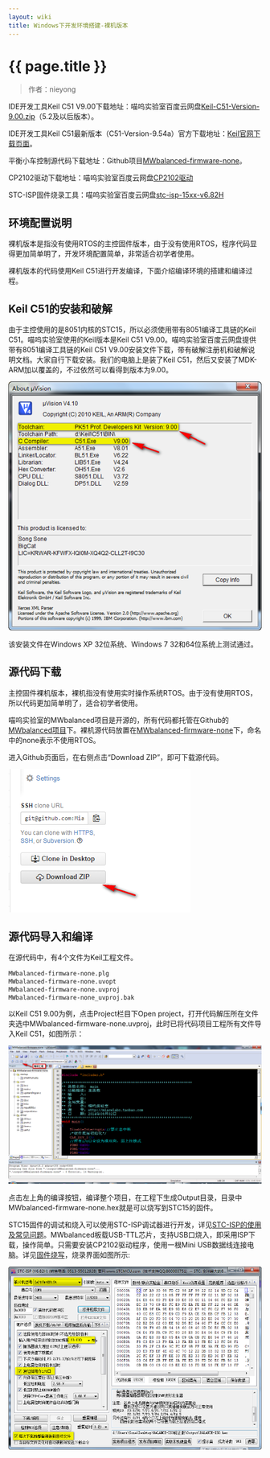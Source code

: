 ```yaml
---
layout: wiki
title: Windows下开发环境搭建-裸机版本
---
```


# {{ page.title }}

> 作者：nieyong

IDE开发工具Keil C51 V9.00下载地址：喵呜实验室百度云网盘[Keil-C51-Version-9.00.zip](http://pan.baidu.com/s/1kTKN5AZ)（5.2及以后版本）。

IDE开发工具Keil C51最新版本（C51-Version-9.54a）官方下载地址：[Keil官网下载页面](https://www.keil.com/demo/eval/c51.htm)。

平衡小车控制源代码下载地址：Github项目[MWbalanced-firmware-none](https://github.com/MiaowLabs/MWbalanced-firmware-none)。

CP2102驱动下载地址：喵呜实验室百度云网盘[CP2102驱动](http://pan.baidu.com/s/1c08Q5AK)

STC-ISP固件烧录工具：喵呜实验室百度云网盘[stc-isp-15xx-v6.82H](http://pan.baidu.com/s/1gd4S7M7)

## 环境配置说明
裸机版本是指没有使用RTOS的主控固件版本，由于没有使用RTOS，程序代码显得更加简单明了，开发环境配置简单，非常适合初学者使用。

裸机版本的代码使用Keil C51进行开发编译，下面介绍编译环境的搭建和编译过程。

## Keil C51的安装和破解
由于主控使用的是8051内核的STC15，所以必须使用带有8051编译工具链的Keil C51。喵呜实验室使用的Keil版本是Keil C51 V9.00。喵呜实验室百度云网盘提供带有8051编译工具链的Keil C51 V9.00安装文件下载，带有破解注册机和破解说明文档。大家自行下载安装。我们的电脑上是装了Keil C51，然后又安装了MDK-ARM加以覆盖的，不过依然可以看得到版本为9.00。

![](/img/wiki/keil-version.png)

该安装文件在Windows XP 32位系统、Windows 7 32和64位系统上测试通过。

## 源代码下载
主控固件裸机版本，裸机指没有使用实时操作系统RTOS。由于没有使用RTOS，所以代码更加简单明了，适合初学者使用。

喵呜实验室的MWbalanced项目是开源的，所有代码都托管在Github的[MWbalanced项目](https://github.com/miaowlabs)下。裸机源代码放置在[MWbalanced-firmware-none](https://github.com/MiaowLabs/MWbalanced-firmware-none)下，命名中的none表示不使用RTOS。

进入Github页面后，在右侧点击“Download ZIP”，即可下载源代码。

![](/img/wiki/download-zip.png)

## 源代码导入和编译
在源代码中，有4个文件为Keil工程文件。

~~~
MWbalanced-firmware-none.plg
MWbalanced-firmware-none.uvopt
MWbalanced-firmware-none.uvproj
MWbalanced-firmware-none_uvproj.bak
~~~

以Keil C51 9.00为例，点击Project栏目下Open project，打开代码解压所在文件夹选中MWbalanced-firmware-none.uvproj，此时已将代码项目工程所有文件导入Keil C51，如图所示：

![](/img/wiki/keil-build.png)

点击左上角的编译按钮，编译整个项目，在工程下生成Output目录，目录中MWbalanced-firmware-none.hex就是可以烧写到STC15的固件。

STC15固件的调试和烧入可以使用STC-ISP调试器进行开发，详见[STC-ISP的使用及常见问题]()。MWbalanced板载USB-TTL芯片，支持USB口烧入，即采用ISP下载，操作简单。只需要安装CP2102驱动程序，使用一根Mini USB数据线连接电脑。详见[固件烧写]()，烧录界面如图所示:

![](/img/wiki/stc-isp-download.png)

